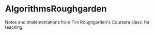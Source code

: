 # AlgorithmsRoughgarden
Notes and implementations from Tim Roughgarden's Coursera class, for teaching
